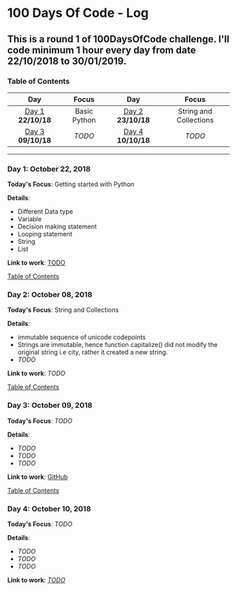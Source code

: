 # 100 Days Of Code - Log
## This is a round 1 of 100DaysOfCode challenge. I'll code minimum 1 hour every day from date 22/10/2018 to 30/01/2019.
<a name="toc"></a>
### Table of Contents 
|Day|Focus|Day|Focus|
|:---:|:-----:|:---:|:-----:|
|[Day 1](#day-1) **22/10/18**|Basic Python|[Day 2](#day-2) **23/10/18**|String and Collections|
|[Day 3](#day-3) **09/10/18**|_TODO_ |[Day 4](#day-4) **10/10/18**| _TODO_ |
----------
<a name="day-1"></a>
### Day 1: October 22, 2018 
**Today's Focus**: Getting started with Python

**Details**:
 - Different Data type
 - Variable
 - Decision making statement
 - Looping statement
 - String
 - List

**Link to work**: [TODO](https://github.com/Khushi55/100DaysOfCode/blob/master/PythonPractice/Day1.ipynb)

   [Table of Contents](#toc)

<a name="day-2"></a>
### Day 2: October 08, 2018
**Today's Focus**: String and Collections

**Details**:
 - immutable sequence of unicode codepoints
 - Strings are immutable, hence function capitalize() did not modify the original string i.e city, rather it created a new string.
 - _TODO_

**Link to work**: _TODO_

[Table of Contents](#toc)

<a name="day-3"></a>
### Day 3: October 09, 2018 
**Today's Focus**: _TODO_

**Details**:
 - _TODO_
 - _TODO_
 - _TODO_

**Link to work**: [GitHub]()

[Table of Contents](#toc)

<a name="day-4"></a>
### Day 4: October 10, 2018 
**Today's Focus**: _TODO_

**Details**:
 - _TODO_
 - _TODO_
 - _TODO_

**Link to work**: [_TODO_]()